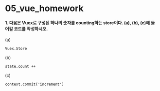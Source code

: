 # 05_vue_homework



#### 1.  다음은 Vuex로 구성된 하나의 숫자를 counting하는 store이다. (a), (b), (c)에 들어갈 코드를 작성하시오.

(a)

```
Vuex.Store
```

(b)

```
state.count ++
```

(c)

```
context.commit('increment')
```

